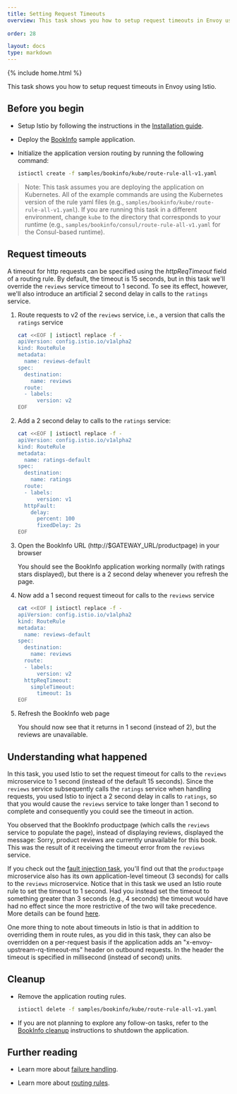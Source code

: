 ```yaml
---
title: Setting Request Timeouts
overview: This task shows you how to setup request timeouts in Envoy using Istio.
            
order: 28

layout: docs
type: markdown
---
```

{% include home.html %}

This task shows you how to setup request timeouts in Envoy using Istio.


## Before you begin

* Setup Istio by following the instructions in the
  [Installation guide]({{home}}/docs/setup/).

* Deploy the [BookInfo]({{home}}/docs/guides/bookinfo.html) sample application.

* Initialize the application version routing by running the following command:

  ```bash
  istioctl create -f samples/bookinfo/kube/route-rule-all-v1.yaml
  ```

> Note: This task assumes you are deploying the application on Kubernetes.
  All of the example commands are using the Kubernetes version of the rule yaml files
  (e.g., `samples/bookinfo/kube/route-rule-all-v1.yaml`). If you are running this
  task in a different environment, change `kube` to the directory that corresponds
  to your runtime (e.g., `samples/bookinfo/consul/route-rule-all-v1.yaml` for
  the Consul-based runtime).

## Request timeouts

A timeout for http requests can be specified using the *httpReqTimeout* field of a routing rule.
By default, the timeout is 15 seconds, but in this task we'll override the `reviews` service
timeout to 1 second.
To see its effect, however, we'll also introduce an artificial 2 second delay in calls
to the `ratings` service.
 
1. Route requests to v2 of the `reviews` service, i.e., a version that calls the `ratings` service

   ```bash
   cat <<EOF | istioctl replace -f -
   apiVersion: config.istio.io/v1alpha2
   kind: RouteRule
   metadata:
     name: reviews-default
   spec:
     destination:
       name: reviews
     route:
     - labels:
         version: v2
   EOF
   ```

1. Add a 2 second delay to calls to the `ratings` service:

   ```bash
   cat <<EOF | istioctl replace -f -
   apiVersion: config.istio.io/v1alpha2
   kind: RouteRule
   metadata:
     name: ratings-default
   spec:
     destination:
       name: ratings
     route:
     - labels:
         version: v1
     httpFault:
       delay:
         percent: 100
         fixedDelay: 2s
   EOF
   ```

1. Open the BookInfo URL (http://$GATEWAY_URL/productpage) in your browser

   You should see the BookInfo application working normally (with ratings stars displayed),
   but there is a 2 second delay whenever you refresh the page.

1. Now add a 1 second request timeout for calls to the `reviews` service
   
   ```bash
   cat <<EOF | istioctl replace -f -
   apiVersion: config.istio.io/v1alpha2
   kind: RouteRule
   metadata:
     name: reviews-default
   spec:
     destination:
       name: reviews
     route:
     - labels:
         version: v2
     httpReqTimeout:
       simpleTimeout:
         timeout: 1s
   EOF
   ```

1. Refresh the BookInfo web page

   You should now see that it returns in 1 second (instead of 2), but the reviews are unavailable.


## Understanding what happened

In this task, you used Istio to set the request timeout for calls to the `reviews`
microservice to 1 second (instead of the default 15 seconds). 
Since the `reviews` service subsequently calls the `ratings` service when handling requests,
you used Istio to inject a 2 second delay in calls to `ratings`, so that you would cause the
`reviews` service to take longer than 1 second to complete and consequently you could see the
timeout in action. 

You observed that the BookInfo productpage (which calls the `reviews` service to populate the page),
instead of displaying reviews, displayed
the message: Sorry, product reviews are currently unavailable for this book.
This was the result of it receiving the timeout error from the `reviews` service.

If you check out the [fault injection task](./fault-injection.html), you'll find out that the `productpage`
microservice also has its own application-level timeout (3 seconds) for calls to the `reviews` microservice.
Notice that in this task we used an Istio route rule to set the timeout to 1 second.
Had you instead set the timeout to something greater than 3 seconds (e.g., 4 seconds) the timeout
would have had no effect since the more restrictive of the two will take precedence.
More details can be found [here]({{home}}/docs/concepts/traffic-management/handling-failures.html#faq).

One more thing to note about timeouts in Istio is that in addition to overriding them in route rules,
as you did in this task, they can also be overridden on a per-request basis if the application adds
an "x-envoy-upstream-rq-timeout-ms" header on outbound requests. In the header
the timeout is specified in millisecond (instead of second) units. 

## Cleanup

* Remove the application routing rules.

  ```bash
  istioctl delete -f samples/bookinfo/kube/route-rule-all-v1.yaml
  ```

* If you are not planning to explore any follow-on tasks, refer to the
  [BookInfo cleanup]({{home}}/docs/guides/bookinfo.html#cleanup) instructions
  to shutdown the application.

## Further reading

* Learn more about [failure handling]({{home}}/docs/concepts/traffic-management/handling-failures.html).

* Learn more about [routing rules]({{home}}/docs/concepts/traffic-management/rules-configuration.html).
